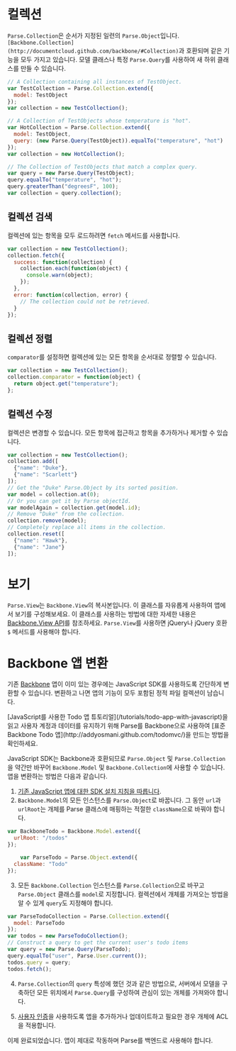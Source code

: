 # 컬렉션

`Parse.Collection`은 순서가 지정된 일련의 `Parse.Object`입니다. `[Backbone.Collection](http://documentcloud.github.com/backbone/#Collection)`과 호환되며 같은 기능을 모두 가지고 있습니다.  모델 클래스나 특정 `Parse.Query`를 사용하여 새 하위 클래스를 만들 수 있습니다.

```js
// A Collection containing all instances of TestObject.
var TestCollection = Parse.Collection.extend({
  model: TestObject
});
var collection = new TestCollection();

// A Collection of TestObjects whose temperature is "hot".
var HotCollection = Parse.Collection.extend({
  model: TestObject,
  query: (new Parse.Query(TestObject)).equalTo("temperature", "hot")
});
var collection = new HotCollection();

// The Collection of TestObjects that match a complex query.
var query = new Parse.Query(TestObject);
query.equalTo("temperature", "hot");
query.greaterThan("degreesF", 100);
var collection = query.collection();
```

## 컬렉션 검색

컬렉션에 있는 항목을 모두 로드하려면 `fetch` 메서드를 사용합니다.

```js
var collection = new TestCollection();
collection.fetch({
  success: function(collection) {
    collection.each(function(object) {
      console.warn(object);
    });
  },
  error: function(collection, error) {
    // The collection could not be retrieved.
  }
});
```

## 컬렉션 정렬

`comparator`를 설정하면 컬렉션에 있는 모든 항목을 순서대로 정렬할 수 있습니다.

```js
var collection = new TestCollection();
collection.comparator = function(object) {
  return object.get("temperature");
};
```

## 컬렉션 수정

컬렉션은 변경할 수 있습니다.  모든 항목에 접근하고 항목을 추가하거나 제거할 수 있습니다.

```js
var collection = new TestCollection();
collection.add([
  {"name": "Duke"},
  {"name": "Scarlett"}
]);
// Get the "Duke" Parse.Object by its sorted position.
var model = collection.at(0);
// Or you can get it by Parse objectId.
var modelAgain = collection.get(model.id);
// Remove "Duke" from the collection.
collection.remove(model);
// Completely replace all items in the collection.
collection.reset([
  {"name": "Hawk"},
  {"name": "Jane"}
]);
```

# 보기

`Parse.View`는 `Backbone.View`의 복사본입니다. 이 클래스를 자유롭게 사용하여 앱에서 보기를 구성해보세요. 이 클래스를 사용하는 방법에 대한 자세한 내용은 [Backbone.View API](http://documentcloud.github.com/backbone/#View)를 참조하세요.  `Parse.View`를 사용하면 jQuery나 jQuery 호환 `$` 메서드를 사용해야 합니다.

# Backbone 앱 변환

기존 [Backbone](http://documentcloud.github.com/backbone/) 앱이 이미 있는 경우에는 JavaScript SDK를 사용하도록 간단하게 변환할 수 있습니다. 변환하고 나면 앱의 기능이 모두 포함된 정적 파일 컬렉션이 남습니다.

<div class='tip info'><div>
  [JavaScript를 사용한 Todo 앱 튜토리얼](/tutorials/todo-app-with-javascript)을 읽고 사용자 계정과 데이터를 유지하기 위해 Parse를 Backbone으로 사용하여 [표준 Backbone Todo 앱](http://addyosmani.github.com/todomvc/)을 만드는 방법을 확인하세요.
</div></div>

JavaScript SDK는 Backbone과 호환되므로 `Parse.Object` 및 `Parse.Collection`을 약간만 바꾸어 `Backbone.Model` 및 `Backbone.Collection`에 사용할 수 있습니다. 앱을 변환하는 방법은 다음과 같습니다.

1.  [기존 JavaScript 앱에 대한 SDK 설치 지침을 따릅니다](/apps/quickstart#js/existing).
2.  `Backbone.Model`의 모든 인스턴스를 `Parse.Object`로 바꿉니다. 그 동안 `url`과 `urlRoot`는 개체를 Parse 클래스에 매핑하는 적절한 `className`으로 바꿔야 합니다.

```js
var BackboneTodo = Backbone.Model.extend({
  urlRoot: "/todos"
});

    var ParseTodo = Parse.Object.extend({
  className: "Todo"
});
```
3.  모든 `Backbone.Collection` 인스턴스를 `Parse.Collection`으로 바꾸고 `Parse.Object` 클래스를 `model`로 지정합니다. 컬렉션에서 개체를 가져오는 방법을 알 수 있게 `query`도 지정해야 합니다.

```js
var ParseTodoCollection = Parse.Collection.extend({
  model: ParseTodo
});
var todos = new ParseTodoCollection();
// Construct a query to get the current user's todo items
var query = new Parse.Query(ParseTodo);
query.equalTo("user", Parse.User.current());
todos.query = query;
todos.fetch();
```
4.  `Parse.Collection`의 `query` 특성에 했던 것과 같은 방법으로, 서버에서 모델을 구축하던 모든 위치에서 `Parse.Query`를 구성하여 관심이 있는 개체를 가져와야 합니다.

5.  [사용자 인증](#users)을 사용하도록 앱을 추가하거나 업데이트하고 필요한 경우 개체에 ACL을 적용합니다.

이제 완료되었습니다. 앱이 제대로 작동하며 Parse를 백엔드로 사용해야 합니다.

